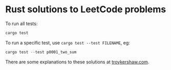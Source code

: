 # Rust solutions to LeetCode problems

To run all tests:

```rust
cargo test
```

To run a specific test, use `cargo test --test FILENAME`, eg:

```rust
cargo test --test p0001_two_sum
```

There are some explanations to these solutions at [troykershaw.com](https://www.troykershaw.com).

